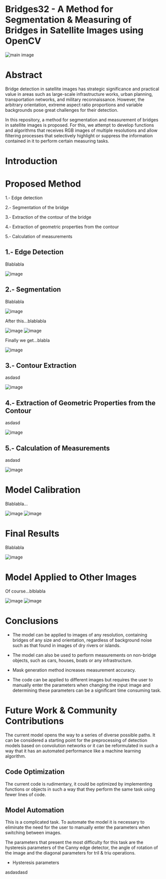 # Bridges32 - A Method for Segmentation & Measuring of Bridges in Satellite Images using OpenCV

![main image](readme_images/001.png)

# Abstract

Bridge detection in satellite images has strategic significance and practical value in areas such as large-scale infrastructure works, urban planning, transportation networks, and military reconnaissance. However, the arbitrary orientation, extreme aspect ratio proportions and variable backgrounds pose great challenges for their detection.

In this repository, a method for segmentation and measurement of bridges in satellite images is proposed. For this, we attempt to develop functions and algorithms that receives RGB images of multiple resolutions and allow filtering processes that selectively highlight or suppress the information contained in it to perform certain measuring tasks. 

# Introduction

# Proposed Method

1.- Edge detection

2.- Segmentation of the bridge

3.- Extraction of the contour of the bridge

4.- Extraction of geometric properties from the contour

5.- Calculation of measurements

## 1.- Edge Detection

Blablabla

![image](readme_images/002.png)

## 2.- Segmentation

Blablabla

![image](readme_images/003.png)

After this...blablabla

![image](readme_images/004.png)
![image](readme_images/005.png)

Finally we get...blabla

![image](readme_images/006.png)

## 3.- Contour Extraction

asdasd

![image](readme_images/007.png)

## 4.- Extraction of Geometric Properties from the Contour

asdasd

![image](readme_images/008.png)

## 5.- Calculation of Measurements

asdasd

![image](readme_images/009.png)

# Model Calibration

Blablabla...

![image](readme_images/010.png)
![image](readme_images/011.png)

# Final Results

Blablabla

![image](readme_images/012.png)

# Model Applied to Other Images

Of course...blblabla

![image](readme_images/013.png)
![image](readme_images/014.png)

# Conclusions

* The model can be applied to images of any resolution, containing bridges of any size and orientation, regardless of background noise such as that found in images of dry rivers or islands.

* The model can also be used to perform measurements on non-bridge objects, such as cars, houses, boats or any infrastructure.

* Mask generation method increases measurement accuracy.

* The code can be applied to different images but requires the user to manually enter the parameters when changing the input image and determining these parameters can be a significant time consuming task.

# Future Work & Community Contributions

The current model opens the way to a series of diverse possible paths. It can be considered a starting point for the preprocessing of detection models based on convolution networks or it can be reformulated in such a way that it has an automated performance like a machine learning algorithm.

## Code Optimization

The current code is rudimentary, it could be optimized by implementing functions or objects in such a way that they perform the same task using fewer lines of code.

## Model Automation

This is a complicated task. To automate the model it is necessary to eliminate the need for the user to manually enter the parameters when switching between images.

The parameters that present the most difficulty for this task are the hysteresis parameters of the Canny edge detector, the angle of rotation of the image and the diagonal parameters for tril & triu operations.

* Hysteresis parameters

asdasdasd

